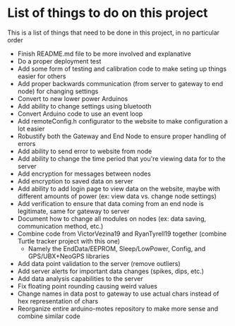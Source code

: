# List of things to do on this project

This is a list of things that need to be done in this project, in no particular order

* Finish README.md file to be more involved and explanative
* Do a proper deployment test
* Add some form of testing and calibration code to make seting up things easier for others
* Add proper backwards communication (from server to gateway to end node) for changing settings
* Convert to new lower power Arduinos
* Add ability to change settings using bluetooth
* Convert Arduino code to use an event loop
* Add remoteConfig.h configurator to the website to make configuration a lot easier
* Robustify both the Gateway and End Node to ensure proper handling of errors
* Add ability to send error to website from node
* Add ability to change the time period that you're viewing data for to the server
* Add encryption for messages between nodes
* Add encryption to saved data on server
* Add ability to add login page to view data on the website, maybe with different amounts of power (ex: view data vs. change node settings)
* Add verification to ensure that data coming from an end node is legitimate, same for gateway to server
* Document how to change all modules on nodes (ex: data saving, communication method, etc.)
* Combine code from VictorVezina19 and RyanTyrell19 together (combine Turtle tracker project with this one)
	* Namely the EndData/EEPROM, Sleep/LowPower, Config, and GPS/UBX+NeoGPS libraries
* Add data point validation to the server (remove outliers)
* Add server alerts for important data changes (spikes, dips, etc.)
* Add data analysis capabilities to the server
* Fix floating point rounding causing weird values
* Change names in data post to gateway to use actual chars instead of hex representation of chars
* Reorganize entire arduino-motes repository to make more sense and combine similar code
